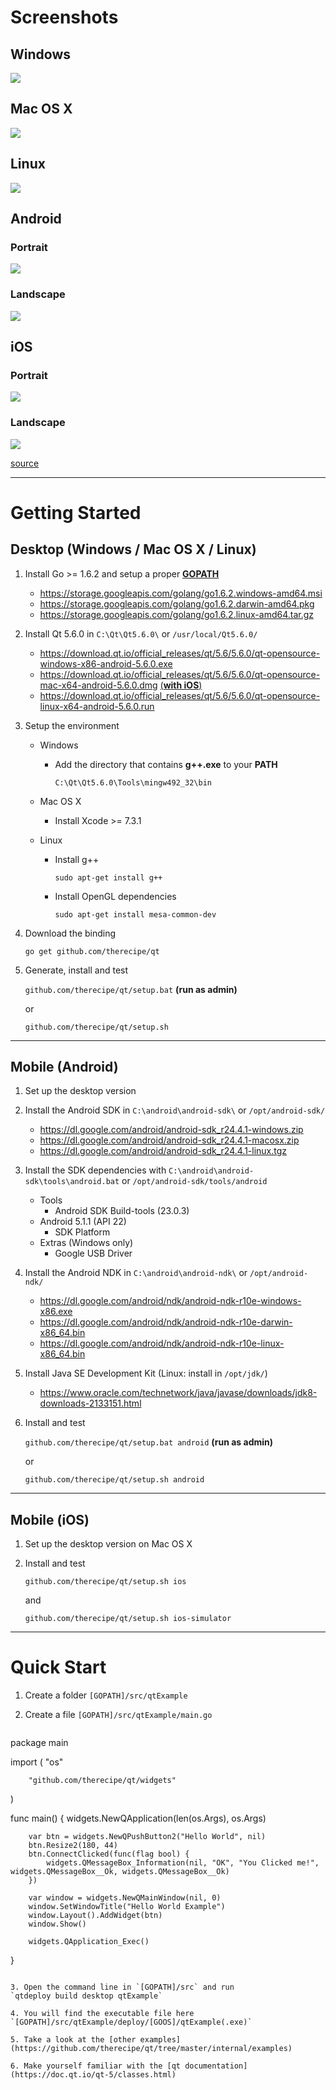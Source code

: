 # Screenshots

## Windows
![](internal/screens/windows.png)

## Mac OS X
![](internal/screens/mac.png)

## Linux
![](internal/screens/linux.png)

## Android

### Portrait
![](internal/screens/android_portrait.png)

### Landscape
![](internal/screens/android_landscape.png)

## iOS

### Portrait
![](internal/screens/ios_portrait.png)

### Landscape
![](internal/screens/ios_landscape.png)

[source](https://github.com/therecipe/qt/blob/master/internal/examples/widgets/line_edits/line_edits.go)

---

# Getting Started

## Desktop (Windows / Mac OS X / Linux)

1. Install Go >= 1.6.2 and setup a proper [**GOPATH**](https://golang.org/doc/code.html#GOPATH)
	* https://storage.googleapis.com/golang/go1.6.2.windows-amd64.msi
	* https://storage.googleapis.com/golang/go1.6.2.darwin-amd64.pkg
	* https://storage.googleapis.com/golang/go1.6.2.linux-amd64.tar.gz

2. Install Qt 5.6.0 in `C:\Qt\Qt5.6.0\` or `/usr/local/Qt5.6.0/`
	* https://download.qt.io/official_releases/qt/5.6/5.6.0/qt-opensource-windows-x86-android-5.6.0.exe
	* https://download.qt.io/official_releases/qt/5.6/5.6.0/qt-opensource-mac-x64-android-5.6.0.dmg [(**with iOS**)](https://download.qt.io/official_releases/qt/5.6/5.6.0/qt-opensource-mac-x64-android-ios-5.6.0.dmg)
	* https://download.qt.io/official_releases/qt/5.6/5.6.0/qt-opensource-linux-x64-android-5.6.0.run

3. Setup the environment
	* Windows
		* Add the directory that contains **g++.exe** to your **PATH**

			`C:\Qt\Qt5.6.0\Tools\mingw492_32\bin`

	* Mac OS X
		* Install Xcode >= 7.3.1

	* Linux
		* Install g++

			`sudo apt-get install g++`

		* Install OpenGL dependencies

			`sudo apt-get install mesa-common-dev`

4. Download the binding

 	`go get github.com/therecipe/qt`

5. Generate, install and test

  	`github.com/therecipe/qt/setup.bat` **(run as admin)**

  	or

  	`github.com/therecipe/qt/setup.sh`

---

## Mobile (Android)

1. Set up the desktop version

2. Install the Android SDK in `C:\android\android-sdk\` or `/opt/android-sdk/`
	* https://dl.google.com/android/android-sdk_r24.4.1-windows.zip
	* https://dl.google.com/android/android-sdk_r24.4.1-macosx.zip
	* https://dl.google.com/android/android-sdk_r24.4.1-linux.tgz

3. Install the SDK dependencies with `C:\android\android-sdk\tools\android.bat` or `/opt/android-sdk/tools/android`
	* Tools
		* Android SDK Build-tools (23.0.3)
	* Android 5.1.1 (API 22)
		* SDK Platform
	* Extras (Windows only)
		* Google USB Driver

4. Install the Android NDK in `C:\android\android-ndk\` or `/opt/android-ndk/`
	* https://dl.google.com/android/ndk/android-ndk-r10e-windows-x86.exe
	* https://dl.google.com/android/ndk/android-ndk-r10e-darwin-x86_64.bin
	* https://dl.google.com/android/ndk/android-ndk-r10e-linux-x86_64.bin

5. Install Java SE Development Kit (Linux: install in `/opt/jdk/`)
	* https://www.oracle.com/technetwork/java/javase/downloads/jdk8-downloads-2133151.html

6. Install and test

  	`github.com/therecipe/qt/setup.bat android` **(run as admin)**

    or

  	`github.com/therecipe/qt/setup.sh android`

---

## Mobile (iOS)

1. Set up the desktop version on Mac OS X

2. Install and test

  	`github.com/therecipe/qt/setup.sh ios`

    and

  	`github.com/therecipe/qt/setup.sh ios-simulator`

---

# Quick Start

1. Create a folder `[GOPATH]/src/qtExample`

2. Create a file `[GOPATH]/src/qtExample/main.go`
	```go
package main

import (
		"os"

		"github.com/therecipe/qt/widgets"
)

func main() {
		widgets.NewQApplication(len(os.Args), os.Args)

		var btn = widgets.NewQPushButton2("Hello World", nil)
		btn.Resize2(180, 44)
		btn.ConnectClicked(func(flag bool) {
			widgets.QMessageBox_Information(nil, "OK", "You Clicked me!", widgets.QMessageBox__Ok, widgets.QMessageBox__Ok)
		})

		var window = widgets.NewQMainWindow(nil, 0)
		window.SetWindowTitle("Hello World Example")
		window.Layout().AddWidget(btn)
		window.Show()

		widgets.QApplication_Exec()
}
```

3. Open the command line in `[GOPATH]/src` and run
`qtdeploy build desktop qtExample`

4. You will find the executable file here
`[GOPATH]/src/qtExample/deploy/[GOOS]/qtExample(.exe)`

5. Take a look at the [other examples](https://github.com/therecipe/qt/tree/master/internal/examples)

6. Make yourself familiar with the [qt documentation](https://doc.qt.io/qt-5/classes.html)
